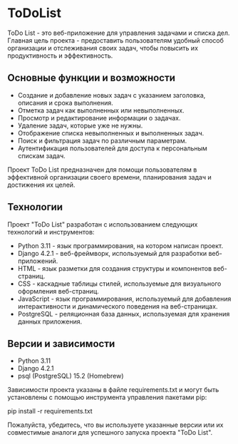 # ToDoList

ToDo List - это веб-приложение для управления задачами и списка дел. Главная цель проекта - предоставить пользователям удобный способ организации и отслеживания своих задач, чтобы повысить их продуктивность и эффективность.

## Основные функции и возможности

- Создание и добавление новых задач с указанием заголовка, описания и срока выполнения.
- Отметка задач как выполненных или невыполненных.
- Просмотр и редактирование информации о задачах.
- Удаление задач, которые уже не нужны.
- Отображение списка невыполненных и выполненных задач.
- Поиск и фильтрация задач по различным параметрам.
- Аутентификация пользователей для доступа к персональным спискам задач.

Проект ToDo List предназначен для помощи пользователям в эффективной организации своего времени, планирования задач и достижения их целей.

## Технологии

Проект "ToDo List" разработан с использованием следующих технологий и инструментов:

- Python 3.11 - язык программирования, на котором написан проект.
- Django 4.2.1 - веб-фреймворк, используемый для разработки веб-приложений.
- HTML - язык разметки для создания структуры и компонентов веб-страниц.
- CSS - каскадные таблицы стилей, используемые для визуального оформления веб-страниц.
- JavaScript - язык программирования, используемый для добавления интерактивности и динамического поведения на веб-страницах.
- PostgreSQL - реляционная база данных, используемая для хранения данных приложения.

## Версии и зависимости

- Python 3.11
- Django 4.2.1
- psql (PostgreSQL) 15.2 (Homebrew)

Зависимости проекта указаны в файле requirements.txt и могут быть установлены с помощью инструмента управления пакетами pip:

pip install -r requirements.txt


Пожалуйста, убедитесь, что вы используете указанные версии или их совместимые аналоги для успешного запуска проекта "ToDo List".
